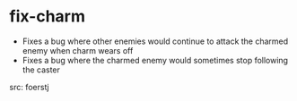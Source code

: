 # fix-charm

- Fixes a bug where other enemies would continue to attack the charmed enemy when charm wears off
- Fixes a bug where the charmed enemy would sometimes stop following the caster

src: foerstj
